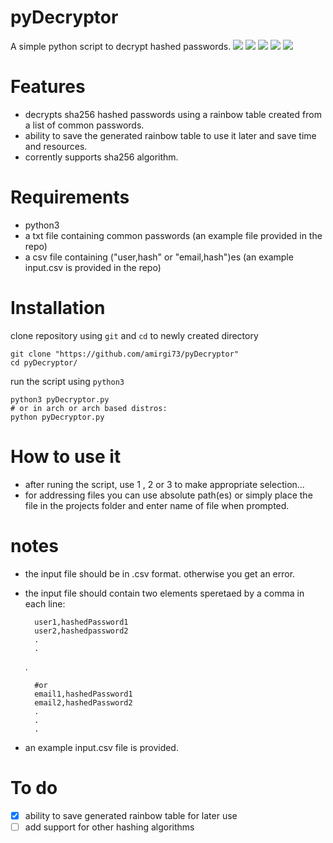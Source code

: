 # pyDecryptor
A simple python script to decrypt hashed passwords.
![](https://img.shields.io/github/stars/amirgi73/pyDecryptor.svg) ![](https://img.shields.io/github/forks/amirgi73/pyDecryptor.svg) ![](https://img.shields.io/github/tag/amirgi73/pyDecryptor.svg) ![](https://img.shields.io/github/release/amirgi73/pyDecryptor.svg) ![](https://img.shields.io/github/issues/amirgi73/pyDecryptor.svg) 

Features
=============
- decrypts sha256 hashed passwords using a rainbow table created from a list of common passwords.
- ability to save the generated rainbow table to use it later and save time and resources.
- corrently supports sha256 algorithm.

Requirements
=============
- python3
- a txt file containing common passwords (an example file provided in the repo)
- a csv file containing ("user,hash" or "email,hash")es (an example input.csv is provided in the repo)

Installation
=============
clone repository using `git` and `cd` to newly created directory

    git clone "https://github.com/amirgi73/pyDecryptor"
    cd pyDecryptor/
    
run the script using `python3`

    python3 pyDecryptor.py
    # or in arch or arch based distros:
    python pyDecryptor.py

How to use it
=============
- after runing the script, use 1 , 2 or 3 to make appropriate selection...
- for addressing files you can use absolute path(es) or simply place the file in the projects folder and enter name of file when prompted.

notes
=============
- the input file should be in .csv format. otherwise you get an error.
- the input file should contain two elements speretaed by a comma in each line:

        user1,hashedPassword1
        user2,hashedpassword2
        .
        .
	.
	
        #or
        email1,hashedPassword1
        email2,hashedPassword2
        .
        .
        .

- an example input.csv file is provided.

To do
=============
- [x] ability to save generated rainbow table for later use
- [ ] add support for other hashing algorithms
